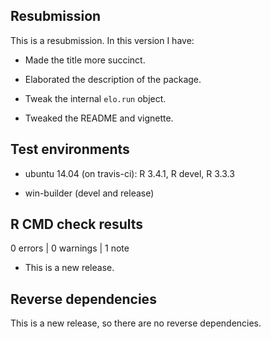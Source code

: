 ## Resubmission

This is a resubmission. In this version I have:

* Made the title more succinct.

* Elaborated the description of the package.

* Tweak the internal `elo.run` object.

* Tweaked the README and vignette.

## Test environments

* ubuntu 14.04 (on travis-ci): R 3.4.1, R devel, R 3.3.3

* win-builder (devel and release)

## R CMD check results

0 errors | 0 warnings | 1 note

* This is a new release.

## Reverse dependencies

This is a new release, so there are no reverse dependencies.
